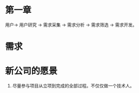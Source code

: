 # 第一章

用户-> 用户研究 -> 需求采集 -> 需求分析 -> 需求筛选 -> 需求开发。

# 需求



# 新公司的愿景

1. 尽量参与项目从立项到完成的全部过程。不仅仅做一个技术人。